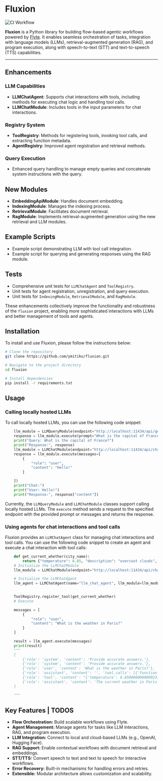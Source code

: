 # Fluxion

![CI Workflow](https://github.com/ymitiku/fluxion/actions/workflows/ci.yml/badge.svg)


**Fluxion** is a Python library for building flow-based agentic workflows powered by [Flyte](https://flyte.org). It enables seamless orchestration of tasks, integration with language models (LLMs), retrieval-augmented generation (RAG), and program execution, along with speech-to-text (STT) and text-to-speech (TTS) capabilities.



---

## Enhancements

### LLM Capabilities
- **LLMChatAgent**: Supports chat interactions with tools, including methods for executing chat logic and handling tool calls.
- **LLMChatModule**: Includes tools in the input parameters for chat interactions.

### Registry System
- **ToolRegistry**: Methods for registering tools, invoking tool calls, and extracting function metadata.
- **AgentRegistry**: Improved agent registration and retrieval methods.

### Query Execution
- Enhanced query handling to manage empty queries and concatenate system instructions with the query.

## New Modules
- **EmbeddingApiModule**: Handles document embedding.
- **IndexingModule**: Manages the indexing process.
- **RetrievalModule**: Facilitates document retrieval.
- **RagModule**: Implements retrieval-augmented generation using the new retrieval and LLM modules.

## Example Scripts
- Example script demonstrating LLM with tool call integration.
- Example script for querying and generating responses using the RAG module.

## Tests
- Comprehensive unit tests for `LLMChatAgent` and `ToolRegistry`.
- Unit tests for agent registration, unregistration, and query execution.
- Unit tests for `IndexingModule`, `RetrievalModule`, and `RagModule`.

These enhancements collectively improve the functionality and robustness of the `fluxion` project, enabling more sophisticated interactions with LLMs and better management of tools and agents.

## Installation
To install and use Fluxion, please follow the instructions below:

```sh
# Clone the repository
git clone https://github.com/ymitiku/fluxion.git

# Navigate to the project directory
cd fluxion

# Install dependencies
pip install -r requirements.txt

```

## Usage

### Calling locally hosted LLMs

To call locally hosted LLMs, you can use the following code snippet:

```python
    llm_module = LLMQueryModule(endpoint="http://localhost:11434/api/generate", model="llama3.2")
    response = llm_module.execute(prompt="What is the capital of France?")
    print("Query: What is the capital of France?")
    print("Response:", response)
    llm_module = LLMChatModule(endpoint="http://localhost:11434/api/chat", model="llama3.2")
    response = llm_module.execute(messages=[
        {
            "role": "user",
            "content": "Hello!"
        }

    ])
    print("Chat:")
    print("User: Hello!")
    print("Response:", response["content"])
```

Currently, the `LLMQueryModule` and `LLMChatModule` classes support calling locally hosted LLMs. The `execute` method sends a request to the specified endpoint with the provided prompt or messages and returns the response.

### Using agents for chat interactions and tool calls

Fluxion provides an `LLMChatAgent` class for managing chat interactions and tool calls. You can use the following code snippet to create an agent and execute a chat interaction with tool calls:

```python
    def get_current_whether(city_name):
        return {"temperature": 6.85, "description": "overcast clouds", "humidity": 91}
    # Initialize the LLMChatModule
    llm_module = LLMChatModule(endpoint="http://localhost:11434/api/chat", model="llama3.2", timeout=60)

    # Initialize the LLMChatAgent
    llm_agent = LLMChatAgent(name="llm_chat_agent", llm_module=llm_module, system_instructions="Provide accurate answers.")
    

    ToolRegistry.register_tool(get_current_whether)
    # Execute

    messages = [
        {
            "role": "user",
            "content": "What is the weather in Paris?"
        }
    ]

    result = llm_agent.execute(messages)
    print(result)
    """
    [
        {'role': 'system', 'content': 'Provide accurate answers.'}, 
        {'role': 'system', 'content': 'Provide accurate answers.'}, 
        {'role': 'user', 'content': 'What is the weather in Paris?'}, 
        {'role': 'assistant', 'content': '', 'tool_calls': [{'function': {'name': 'get_current_whether', 'arguments': {'city_name': 'Paris'}}}]}, 
        {'role': 'tool', 'content': "{'temperature': 6.850000000000023, 'description': 'overcast clouds', 'humidity': 91}"}, 
        {'role': 'assistant', 'content': 'The current weather in Paris is overcast with a temperature of 6.85°C (40.37°F) and high humidity at 91%.'}
    ]

    """

```




## Key Features | TODOS

- **Flow Orchestration:** Build scalable workflows using Flyte.
- **Agent Management:** Manage agents for tasks like LLM interactions, RAG, and program execution.
- **LLM Integration:** Connect to local and cloud-based LLMs (e.g., OpenAI, Hugging Face).
- **RAG Support:** Enable contextual workflows with document retrieval and embeddings.
- **STT/TTS:** Convert speech to text and text to speech for interactive workflows.
- **Error Recovery:** Built-in mechanisms for handling errors and retries.
- **Extensible:** Modular architecture allows customization and scalability.